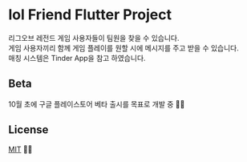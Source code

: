 # lol Friend Flutter Project

리그오브 레전드 게임 사용자들이 팀원을 찾을 수 있습니다.  
게임 사용자끼리 함께 게임 플레이를 원할 시에 메시지를 주고 받을 수 있습니다.  
매칭 시스템은 Tinder App을 참고 하였습니다.

## Beta

10월 초에 구글 플레이스토어 베타 출시를 목표로 개발 중 👨‍💻 



## License
[MIT](https://choosealicense.com/licenses/mit/) 👨‍💻
